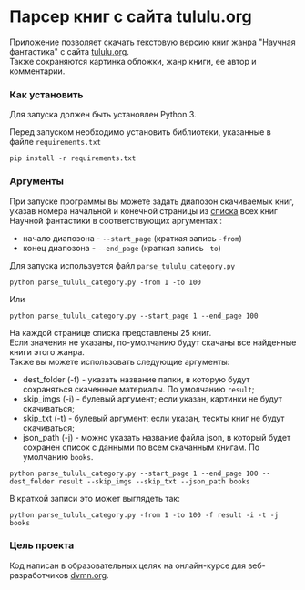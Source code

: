 # Парсер книг с сайта tululu.org
Приложение позволяет скачать текстовую версию книг жанра "Научная фантастика" с сайта [tululu.org](https://tululu.org/).  
Также сохраняются картинка обложки, жанр книги, ее автор и комментарии.

### Как установить
Для запуска должен быть установлен Python 3.

Перед запуском необходимо установить библиотеки, указанные в файле `requirements.txt`
```
pip install -r requirements.txt
```

### Аргументы
При запуске программы вы можете задать диапозон скачиваемых книг, указав номера 
начальной и конечной страницы из [списка](https://tululu.org/l55/) всех книг Научной фантастики 
в соответствующих аргументах :
- начало диапозона - `--start_page` (краткая запись `-from`)
- конец диапозона - `--end_page` (краткая запись `-to`)

Для запуска используется файл `parse_tululu_category.py`
```
python parse_tululu_category.py -from 1 -to 100
```
Или
```
python parse_tululu_category.py --start_page 1 --end_page 100
```
На каждой странице списка представлены 25 книг.  
Если значения не указаны, по-умолчанию будут скачаны все найденные книги этого жанра.  
Также вы можете использовать следующие аргументы:  
- dest_folder (-f) - указать название папки, в которую будут сохраняться скаченные материалы. 
По умолчанию `result`;
- skip_imgs (-i) - булевый аргумент; если указан, картинки не будут скачиваться;
- skip_txt (-t) - булевый аргумент; если указан, тескты книг не будут скачиваться;
- json_path (-j) - можно указать название файла json, в который будет сохранен 
список с данными по всем скачанным книгам. По умолчанию `books`.

```
python parse_tululu_category.py --start_page 1 --end_page 100 --dest_folder result --skip_imgs --skip_txt --json_path books
```
В краткой записи это может выглядеть так:
```
python parse_tululu_category.py -from 1 -to 100 -f result -i -t -j books
```

### Цель проекта

Код написан в образовательных целях на онлайн-курсе для веб-разработчиков [dvmn.org](https://dvmn.org/).
